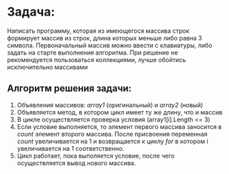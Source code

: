 # Задача:
Написать программу, которая из имеющегося массива строк формирует массив из строк, длина которых меньше либо равна 3 символа. Первоначальный массив можно ввести с клавиатуры, либо задать на старте выполнения алгоритма. При решение не рекомендуется пользоваться коллекциями, лучше обойтись исключительно массивами

## Алгоритм решения задачи:
1. Объявления массивов: *array1* (оригинальный) и *array2* (новый)
2. Объявляется метод, в котором цикл имеет ту же длину, что и массив 
3. В цикле осуществляется проверка условия (array1[i].Length <= 3)
4. Если условие выполняется, то элемент первого массива заносится в *count* элемент второго массива. После присвоения переменная *count* увеличивается на 1 и возвращается к циклу *for* в котором i увеличивается на 1 соответственно.
5. Цикл работает, пока выполяется условие, после чего осуществляется вывод нового массива.
